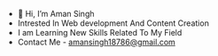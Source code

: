 - 👋 Hi, I’m Aman Singh
- Intrested In Web development And Content Creation
- I am Learning New Skills Related To My Field 
- Contact Me - amansingh18786@gmail.com

<!---
AmanSingh-17/AmanSingh-17 is a ✨ special ✨ repository because its `README.md` (this file) appears on your GitHub profile.
You can click the Preview link to take a look at your changes.
--->
